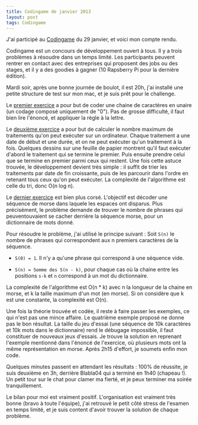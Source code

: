 ```yaml
---
title: Codingame de janvier 2013
layout: post
tags: Codingame
---        
```





J'ai participé au [Codingame](http://www.codingame.com/cg/) du 29 janvier, et voici mon compte rendu.

Codingame est un concours de développement ouvert à tous. Il y a trois problèmes à résoudre dans un temps limité. Les participants peuvent rentrer en contact avec des entreprises qui proposent des jobs ou des stages, et il y a des goodies à gagner (10 Rapsberry Pi pour la dernière édition).

Mardi soir, après une bonne journée de boulot, il est 20h, j'ai installé une petite structure de test sur mon mac, et je suis prêt pour le challenge.

Le [premier exercice](http://www.codingame.com/challenge_janvier_2013_question1) a pour but de coder une chaine de caractères en unaire (un codage composé uniquement de "0"). Pas de grosse difficulté, il faut bien lire l'énoncé, et appliquer la règle à la lettre.

Le [deuxième exercice](http://www.codingame.com/challenge_janvier_2013_question2) a pour but de calculer le nombre maximum de traitements qu'on peut exécuter sur un ordinateur. Chaque traitement a une date de début et une durée, et on ne peut exécuter qu'un traitement à la fois. 
Quelques dessins sur une feuille de papier montrent qu'il faut exécuter d'abord le traitement qui se termine le premier. Puis ensuite prendre celui que se termine en premier parmi ceux qui restent. Une fois cette astuce trouvée, le développement devient très simple : il suffit de trier les traitements par date de fin croissante, puis de les parcourir dans l'ordre en retenant tous ceux qu'on peut exécuter. La complexité de l'algorithme est celle du tri, donc O(n log n).

Le [dernier exercice](http://www.codingame.com/challenge_janvier_2013_question2) est bien plus corsé. L'objectif est décoder une séquence de morse dans laquele les espaces ont disparus. Plus précisément, le problème demande de trouver le nombre de phrases qui peuventouvaient se cacher derrière la séquence morse, pour un dictionnaire de mots donné.

Pour résoudre le problème, j'ai utilisé le principe suivant : 
Soit `S(n)` le nombre de phrases qui correspondent aux n premiers caractères de la séquence.

- `S(0) = 1`. Il n'y a qu'une phrase qui correspond à une séquence vide.

- `S(n) = Somme des S(n - k)`, pour chaque cas où la chaine entre les positions `s-k` et `n` correspond à un mot du dictionnaire.

La complexité de l'algorithme est O(n * k) avec n la longueur de la chaine en morse, et k la taille maximum d'un mot (en morse). Si on considère que k est une constante, la complexité est O(n).

Une fois la théorie trouvée et codée, il reste à faire passer les exemples, ce qui n'est pas une mince affaire. Le quatrième exemple proposé ne donne pas le bon résultat. La taille du jeu d'essai (une séquence de 10k caractères et 10k mots dans le dictionnaire) rend le débugage impossible, il faut constituer de nouveaux jeux d'essais. Je trouve la solution en reprenant l'exemple mentionné dans l'énoncé de l'exercice, où plusieurs mots ont la même représentation en morse. Après 2h15 d'effort, je soumets enfin mon code.


Quelques minutes passent en attendant les résultats : 100% de réussite, je suis deuxième en 3h, derrière Blabla04 qui a terminé en 1h40 (chapeau !). Un petit tour sur le chat pour clamer ma fierté, et je peux terminer ma soirée tranquillement.

Le bilan pour moi est vraiment positif. L'organisation est vraiment très bonne (bravo à toute l'équipe), j'ai retrouvé le petit côté stress de l'examen en temps limité, et je suis content d'avoir trouver la solution de chaque problème. 


